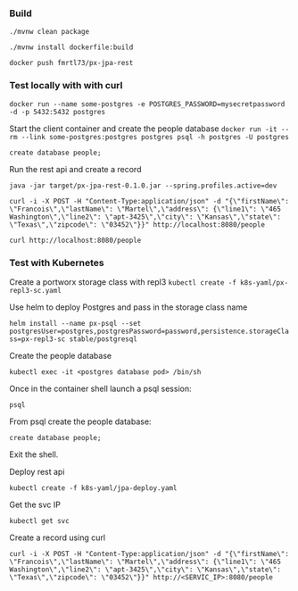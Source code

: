 ### Build
`./mvnw clean package`

`./mvnw install dockerfile:build`

`docker push fmrtl73/px-jpa-rest`

### Test locally with with curl

`docker run --name some-postgres -e POSTGRES_PASSWORD=mysecretpassword -d -p 5432:5432 postgres`

Start the client container and create the people database
`docker run -it --rm --link some-postgres:postgres postgres psql -h postgres -U postgres`

`create database people;`

Run the rest api and create a record

`java -jar target/px-jpa-rest-0.1.0.jar --spring.profiles.active=dev`

`curl -i -X POST -H "Content-Type:application/json" -d "{\"firstName\": \"Francois\",\"lastName\": \"Martel\",\"address\": {\"line1\": \"465 Washington\",\"line2\": \"apt-3425\",\"city\": \"Kansas\",\"state\": \"Texas\",\"zipcode\": \"03452\"}}" http://localhost:8080/people`

`curl http://localhost:8080/people`

### Test with Kubernetes

Create a portworx storage class with repl3
`kubectl create -f k8s-yaml/px-repl3-sc.yaml`

Use helm to deploy Postgres and pass in the storage class name

`helm install --name px-psql --set postgresUser=postgres,postgresPassword=password,persistence.storageClass=px-repl3-sc stable/postgresql`

Create the people database

`kubectl exec -it <postgres database pod> /bin/sh`

Once in the container shell launch a psql session:

`psql`

From psql create the people database:

`create database people;`

Exit the shell.

Deploy rest api

`kubectl create -f k8s-yaml/jpa-deploy.yaml`

Get the svc IP

`kubectl get svc`

Create a record using curl

`curl -i -X POST -H "Content-Type:application/json" -d "{\"firstName\": \"Francois\",\"lastName\": \"Martel\",\"address\": {\"line1\": \"465 Washington\",\"line2\": \"apt-3425\",\"city\": \"Kansas\",\"state\": \"Texas\",\"zipcode\": \"03452\"}}" http://<SERVIC_IP>:8080/people`
